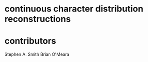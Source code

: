# continuous character distribution reconstructions

# contributors
Stephen A. Smith
Brian O'Meara

